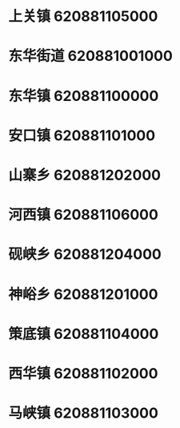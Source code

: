 # 上关镇 620881105000
# 东华街道 620881001000
# 东华镇 620881100000
# 安口镇 620881101000
# 山寨乡 620881202000
# 河西镇 620881106000
# 砚峡乡 620881204000
# 神峪乡 620881201000
# 策底镇 620881104000
# 西华镇 620881102000
# 马峡镇 620881103000
